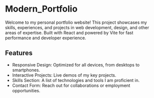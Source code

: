 #  Modern_Portfolio

Welcome to my personal portfolio website! This project showcases my skills, experiences, and projects in web development, design, and other areas of expertise. Built with React and powered by Vite for fast performance and developer experience.


## Features
- Responsive Design: Optimized for all devices, from desktops to smartphones.
- Interactive Projects: Live demos of my key projects.
- Skills Section: A list of technologies and tools I am proficient in.
- Contact Form: Reach out for collaborations or employment opportunities.


